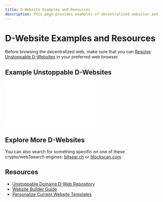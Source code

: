 ```yaml
---
title: D-Website Examples and Resources
description: This page provides examples of decentralized websites and options for locating other d-websites through specialized IPFS search engines.
---
```


# D-Website Examples and Resources

Before browsing the decentralized web, make sure that you can [Resolve Unstoppable D-Websites](resolving-dwebsites-in-a-browser.md) in your preferred web browser.

## Example Unstoppable D-Websites

<embed src="/snippets/_unstoppable-dwebsites.md" />

## Explore More D-Websites

You can also search for something specific on one of these crypto/web3search engines: [bitsear.ch](https://bitsear.ch/) or [blockscan.com](http://blockscan.com/).

## Resources

* [Unstoppable Domains D-Web Repository](https://github.com/unstoppabledomains/decentralized-websites)
* [Website Builder Guide](https://support.unstoppabledomains.com/support/solutions/articles/48001181925-build-website)
* [Personalize Current Website Templates](https://support.unstoppabledomains.com/support/solutions/articles/48001184627-personalize-our-templates)
